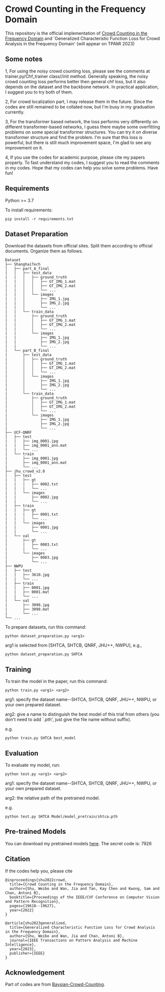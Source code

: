 # Crowd Counting in the Frequency Domain

This repository is the official implementation of [Crowd Counting in the Frequency Domain](https://openaccess.thecvf.com/content/CVPR2022/papers/Shu_Crowd_Counting_in_the_Frequency_Domain_CVPR_2022_paper.pdf) and `Generalized Characteristic Function Loss for Crowd Analysis in the
Frequency Domain' (will appear on TPAMI 2023)

## Some notes

1, For using the noisy crowd counting loss, please see the comments at trainer.py/Chf_trainer class//init method. Generally
speaking, the noisy crowd counting loss performs better then general chf loss, but it also depends on the dataset and the 
backbone network. In practical application, I suggest you to try both of them. 

2, For crowd localization part, I may release them in the future. Since the codes are still remained to be collated now, but I'm 
busy in my graduation currently. 

3, For the transformer based network, the loss performs very differently on different transformer-based networks, I guess 
there maybe some overfitting problems on some special transformer structures. You can try it on diverse transformer structure
and find the problem. I'm sure that this loss is powerful, but there is still much improvement space, I'm glad to see any
improvement on it.  

4, If you use the codes for academic purpose, please cite my papers properly. To fast understand my codes, I suggest you
to read the comments in my codes. Hope that my codes can help you solve some problems. Have fun!

## Requirements
Python >= 3.7

To install requirements:

```setup
pip install -r requirements.txt
```

## Dataset Preparation
Download the datasets from official sites.
Split them according to official documents. 
Organize them as follows.

```
Dataset
├── ShanghaiTech
│   ├── part_A_final
|   │   ├── test_data
|   |   │   ├── ground_truth
|   |   │   │   ├── GT_IMG_1.mat 
|   |   │   │   ├── GT_IMG_2.mat
|   |   │   │   └── ... 
|   |   │   └── images
|   |   │       ├── IMG_1.jpg
|   |   │       ├── IMG_2.jpg
|   |   │       └── ... 
|   |   └── train_data
|   |       ├── ground_truth
|   |       │   ├── GT_IMG_1.mat 
|   |       │   ├── GT_IMG_2.mat
|   |       │   └── ... 
|   |       └── images
|   |           ├── IMG_1.jpg
|   |           ├── IMG_2.jpg
|   |           └── ...
|   └── part_B_final
|       ├── test_data
|       │   ├── ground_truth
|       │   │   ├── GT_IMG_1.mat 
|       │   │   ├── GT_IMG_2.mat
|       │   │   └── ... 
|       │   └── images
|       │       ├── IMG_1.jpg
|       │       ├── IMG_2.jpg
|       │       └── ... 
|       └── train_data
|           ├── ground_truth
|           │   ├── GT_IMG_1.mat 
|           │   ├── GT_IMG_2.mat
|           │   └── ... 
|           └── images
|               ├── IMG_1.jpg
|               ├── IMG_2.jpg
|               └── ...
├── UCF-QNRF
|   ├── test
|   |   ├── img_0001.jpg
|   |   ├── img_0001_ann.mat
|   |   └── ...
|   └── train
|       ├── img_0001.jpg
|       ├── img_0001_ann.mat
|       └── ...
├── jhu_crowd_v2.0
|   ├── test
|   |   ├── gt
|   |   |   ├── 0002.txt  
|   |   |   └── ...
|   |   └── images
|   |       ├── 0002.jpg
|   |       └── ...
|   ├── train
|   |   ├── gt
|   |   |   ├── 0001.txt  
|   |   |   └── ...
|   |   └── images
|   |       ├── 0001.jpg
|   |       └── ...
|   └── val
|       ├── gt
|       |   ├── 0003.txt  
|       |   └── ...
|       └── images
|           ├── 0003.jpg
|           └── ...
├── NWPU
|   ├── test
|   |   ├── 3610.jpg   
|   |   └── ...
|   ├── train
|   |   ├── 0001.jpg  
|   |   ├── 0001.mat  
|   |   └── ...   
|   └── val
|       ├── 3098.jpg
|       ├── 3098.mat
|       └── ...
└── ...

```

To prepare datasets, run this command:

```dataset
python dataset_preparation.py <arg1>
```
arg1 is selected from [SHTCA, SHTCB, QNRF, JHU++, NWPU], e.g.,

```dataset2
python dataset_preparation.py SHTCA
```

## Training
To train the model in the paper, run this command:

```train
python train.py <arg1> <arg2>
```
arg1: specify the dataset name--SHTCA, SHTCB, QNRF, JHU++, NWPU, or your own prepared dataset.

arg2: give a name to distinguish the best model of this trial from others (you don't need to add `.pth', just give the
file name without suffix).

e.g.
```train2
python train.py SHTCA best_model
```
## Evaluation

To evaluate my model, run:

```eval
python test.py <arg1> <arg2>
```
arg1: specify the dataset name--SHTCA, SHTCB, QNRF, JHU++, NWPU, or your own prepared dataset.

arg2: the relative path of the pretrained model.

e.g.
```eval2
python test.py SHTCA Model/model_pretrain/shtca.pth
```

## Pre-trained Models

You can download my pretrained models [here](https://portland-my.sharepoint.com/:f:/g/personal/weiboshu2-c_my_cityu_edu_hk/Eor5dJSoOnRMq3CSwfbPzcwB024VVIfmn1lmD8ZOgPprHw?e=1vz2d7).
The secret code is: 7926

## Citation
If the codes help you, please cite
```citation
@inproceedings{shu2022crowd,
  title={Crowd Counting in the Frequency Domain},
  author={Shu, Weibo and Wan, Jia and Tan, Kay Chen and Kwong, Sam and Chan, Antoni B},
  booktitle={Proceedings of the IEEE/CVF Conference on Computer Vision and Pattern Recognition},
  pages={19618--19627},
  year={2022}
}

@article{shu2023generalized,
  title={Generalized Characteristic Function Loss for Crowd Analysis in the Frequency Domain},
  author={Shu, Weibo and Wan, Jia and Chan, Antoni B},
  journal={IEEE Transactions on Pattern Analysis and Machine Intelligence},
  year={2023},
  publisher={IEEE}
}
```

## Acknowledgement
Part of codes are from [Baysian-Crowd-Counting](https://github.com/ZhihengCV/Bayesian-Crowd-Counting).
